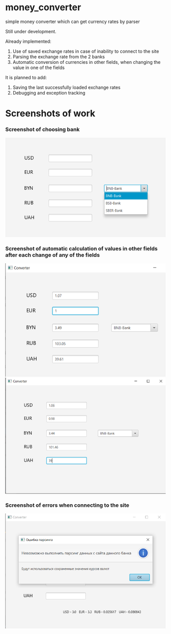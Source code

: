 # money_converter
 simple money converter which can get currency rates by parser

 Still under development.

 Already implemented:
 1) Use of saved exchange rates in case of inability to connect to the site
 2) Parsing the exchange rate from the 2 banks
 3) Automatic conversion of currencies in other fields, when changing the value in one of the fields

 It is planned to add:
 1) Saving the last successfully loaded exchange rates
 2) Debugging and exception tracking
 
<h1>Screenshots of work</h1>
<h3>Screenshot of choosing bank</h3>
<img src="Screenshot_13.png">
<h3>Screenshot of automatic calculation of values in other fields after each change of any of the fields</h3>
<img src="Screenshot_14.png">
<img src="Screenshot_15.png">
<h3>Screenshot of errors when connecting to the site</h3>
<img src="Screenshot_16.png">



